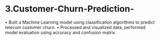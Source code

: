# 3.Customer-Churn-Prediction-
• Built a Machine Learning model using classification algorithms to  predict telecom customer churn. • Processed and visualized data, performed model evaluation using  accuracy and confusion matrix. 
